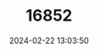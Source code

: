 ---
title: "16852"
category: "Phalanger rothschildi"
draft: false
date: 2024-02-22 13:03:50
languages:
  English: ["Obi Island Cuscus", "Obi Cuscus"]
  French: ["Couscous De Rothschild"]
---